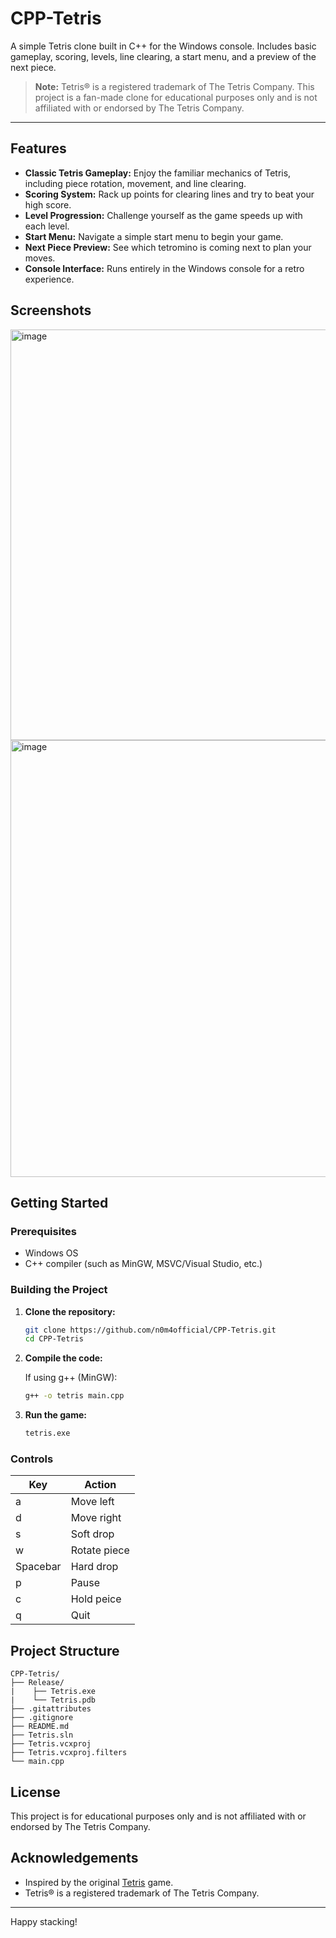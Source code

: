 # CPP-Tetris

A simple Tetris clone built in C++ for the Windows console. Includes basic gameplay, scoring, levels, line clearing, a start menu, and a preview of the next piece.

> **Note:** Tetris® is a registered trademark of The Tetris Company. This project is a fan-made clone for educational purposes only and is not affiliated with or endorsed by The Tetris Company.

---

## Features

- **Classic Tetris Gameplay:** Enjoy the familiar mechanics of Tetris, including piece rotation, movement, and line clearing.
- **Scoring System:** Rack up points for clearing lines and try to beat your high score.
- **Level Progression:** Challenge yourself as the game speeds up with each level.
- **Start Menu:** Navigate a simple start menu to begin your game.
- **Next Piece Preview:** See which tetromino is coming next to plan your moves.
- **Console Interface:** Runs entirely in the Windows console for a retro experience.

## Screenshots

<img width="1440" height="657" alt="image" src="https://github.com/user-attachments/assets/fe0b254f-9785-4b60-803e-9f7a51da7879" />

<img width="1429" height="699" alt="image" src="https://github.com/user-attachments/assets/b5865ada-4abb-413e-b7e3-a919ccd03852" />

## Getting Started

### Prerequisites

- Windows OS
- C++ compiler (such as MinGW, MSVC/Visual Studio, etc.)

### Building the Project

1. **Clone the repository:**
    ```bash
    git clone https://github.com/n0m4official/CPP-Tetris.git
    cd CPP-Tetris
    ```

2. **Compile the code:**

    If using g++ (MinGW):
    ```bash
    g++ -o tetris main.cpp
    ```

3. **Run the game:**
    ```bash
    tetris.exe
    ```

### Controls

| Key            | Action               |
|----------------|---------------------|
| a    | Move left           |
| d   | Move right          |
| s     | Soft drop           |
| w       | Rotate piece        |
| Spacebar       | Hard drop|
| p              | Pause   |
| c             | Hold peice    |
| q           | Quit                |

## Project Structure

```
CPP-Tetris/
├── Release/
|    ├── Tetris.exe
|    └── Tetris.pdb
├── .gitattributes
├── .gitignore
├── README.md
├── Tetris.sln
├── Tetris.vcxproj
├── Tetris.vcxproj.filters
└── main.cpp
```

## License

This project is for educational purposes only and is not affiliated with or endorsed by The Tetris Company.

## Acknowledgements

- Inspired by the original [Tetris](https://tetris.com/) game.
- Tetris® is a registered trademark of The Tetris Company.

---

Happy stacking!

